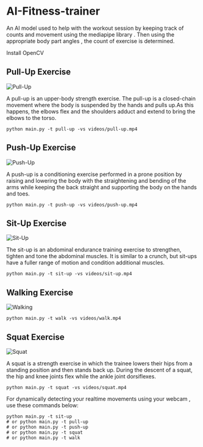 # AI-Fitness-trainer
An AI model used to help with the workout session by keeping track of counts and movement using the mediapipe library . Then using the appropriate body part angles , the count of exercise is determined.

Install OpenCV


## Pull-Up Exercise
![Pull-Up](https://github.com/itzThillaiC/AI-Fitness-trainer/blob/main/output/output%20pull-up.gif?raw=true)

A pull-up is an upper-body strength exercise. The pull-up is a closed-chain movement where the body is suspended by the hands and pulls up.As this happens, the elbows flex and the shoulders adduct and extend to bring the elbows to the torso.

```
python main.py -t pull-up -vs videos/pull-up.mp4
```


## Push-Up Exercise
![Push-Up](https://github.com/itzThillaiC/AI-Fitness-trainer/blob/main/output/output%20push-up.gif?raw=true)


A push-up is a conditioning exercise performed in a prone position by raising and lowering the body with the straightening and bending of the arms while keeping the back straight and supporting the body on the hands and toes.

```
python main.py -t push-up -vs videos/push-up.mp4
```


## Sit-Up Exercise
![Sit-Up](https://github.com/itzThillaiC/AI-Fitness-trainer/blob/main/output/output%20sit-up.gif)


The sit-up is an abdominal endurance training exercise to strengthen, tighten and tone the abdominal muscles. It is similar to a crunch, but sit-ups have a fuller range of motion and condition additional muscles.
```
python main.py -t sit-up -vs videos/sit-up.mp4
```



## Walking Exercise
![Walking](https://github.com/itzThillaiC/AI-Fitness-trainer/blob/main/output/output%20walking%20exercise.gif)


```
python main.py -t walk -vs videos/walk.mp4
```



## Squat Exercise
![Squat](https://github.com/itzThillaiC/AI-Fitness-trainer/blob/main/output/output%20squat.gif)



A squat is a strength exercise in which the trainee lowers their hips from a standing position and then stands back up. During the descent of a squat, the hip and knee joints flex while the ankle joint dorsiflexes.

```
python main.py -t squat -vs videos/squat.mp4
```

For dynamically detecting your realtime movements using your webcam , use these commands below:
```
python main.py -t sit-up
# or python main.py -t pull-up
# or python main.py -t push-up
# or python main.py -t squat
# or python main.py -t walk
```

